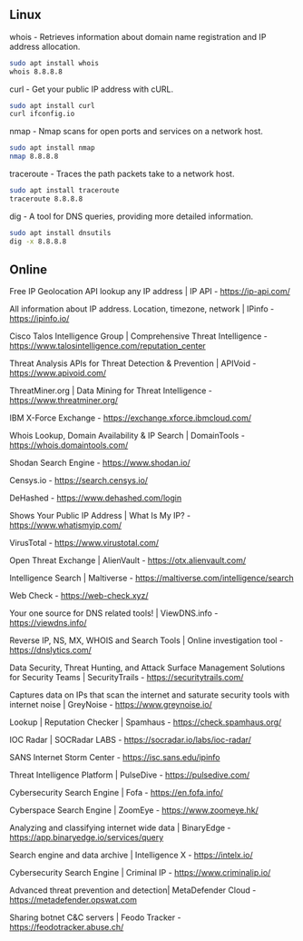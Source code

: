 ## Linux

whois - Retrieves information about domain name registration and IP address allocation.
```bash
sudo apt install whois
whois 8.8.8.8
```

curl - Get your public IP address with cURL.
```bash
sudo apt install curl
curl ifconfig.io
```

nmap - Nmap scans for open ports and services on a network host.
```bash
sudo apt install nmap
nmap 8.8.8.8
```

traceroute - Traces the path packets take to a network host.
```bash
sudo apt install traceroute
traceroute 8.8.8.8
```

dig - A tool for DNS queries, providing more detailed information.
```bash
sudo apt install dnsutils
dig -x 8.8.8.8
```

## Online

Free IP Geolocation API lookup any IP address | IP API - https://ip-api.com/

All information about IP address. Location, timezone, network | IPinfo - https://ipinfo.io/

Cisco Talos Intelligence Group | Comprehensive Threat Intelligence - https://www.talosintelligence.com/reputation_center

Threat Analysis APIs for Threat Detection & Prevention | APIVoid - https://www.apivoid.com/

ThreatMiner.org | Data Mining for Threat Intelligence - https://www.threatminer.org/

IBM X-Force Exchange - https://exchange.xforce.ibmcloud.com/

Whois Lookup, Domain Availability & IP Search | DomainTools - https://whois.domaintools.com/

Shodan Search Engine - https://www.shodan.io/

Censys.io - https://search.censys.io/

DeHashed - https://www.dehashed.com/login

Shows Your Public IP Address | What Is My IP? - https://www.whatismyip.com/

VirusTotal - https://www.virustotal.com/

Open Threat Exchange | AlienVault - https://otx.alienvault.com/

Intelligence Search | Maltiverse - https://maltiverse.com/intelligence/search

Web Check - https://web-check.xyz/

Your one source for DNS related tools! | ViewDNS.info - https://viewdns.info/

Reverse IP, NS, MX, WHOIS and Search Tools | Online investigation tool - https://dnslytics.com/

Data Security, Threat Hunting, and Attack Surface Management Solutions for Security Teams | SecurityTrails - https://securitytrails.com/

Captures data on IPs that scan the internet and saturate security tools with internet noise | GreyNoise - https://www.greynoise.io/

Lookup | Reputation Checker | Spamhaus - https://check.spamhaus.org/

IOC Radar | SOCRadar LABS - https://socradar.io/labs/ioc-radar/

SANS Internet Storm Center - https://isc.sans.edu/ipinfo

Threat Intelligence Platform | PulseDive - https://pulsedive.com/

Cybersecurity Search Engine | Fofa - https://en.fofa.info/

Cyberspace Search Engine | ZoomEye - https://www.zoomeye.hk/

Analyzing and classifying internet wide data | BinaryEdge - https://app.binaryedge.io/services/query

Search engine and data archive | Intelligence X - https://intelx.io/

Cybersecurity Search Engine | Criminal IP - https://www.criminalip.io/

Advanced threat prevention and detection| MetaDefender Cloud - https://metadefender.opswat.com

Sharing botnet C&C servers | Feodo Tracker - https://feodotracker.abuse.ch/
